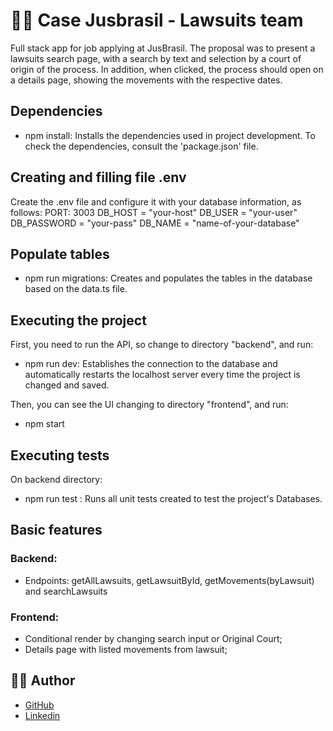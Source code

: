# 🧑‍⚖️ Case Jusbrasil - Lawsuits team

Full stack app for job applying at JusBrasil. The proposal was to present a lawsuits search page, with a search by text and selection by a court of origin of the process. In addition, when clicked, the process should open on a details page, showing the movements with the respective dates.

## Dependencies

- npm install: Installs the dependencies used in project development.
  To check the dependencies, consult the 'package.json' file.

## Creating and filling file .env

Create the .env file and configure it with your database information, as follows:
PORT: 3003 DB_HOST = "your-host" DB_USER = "your-user" DB_PASSWORD = "your-pass" DB_NAME = "name-of-your-database"

## Populate tables

- npm run migrations: Creates and populates the tables in the database based on the data.ts file.

## Executing the project

First, you need to run the API, so change to directory "backend", and run:

- npm run dev: Establishes the connection to the database and automatically restarts the localhost server every time the project is changed and saved.

Then, you can see the UI changing to directory "frontend", and run:

- npm start

## Executing tests

On backend directory:

- npm run test : Runs all unit tests created to test the project's Databases.

## Basic features

### Backend:

- Endpoints: getAllLawsuits, getLawsuitById, getMovements(byLawsuit) and searchLawsuits

### Frontend:

- Conditional render by changing search input or Original Court;
- Details page with listed movements from lawsuit;

## 👩‍💻 Author

- [GitHub](https://github.com/isadarub)
- [Linkedin](https://www.linkedin.com/in/isadarub)
